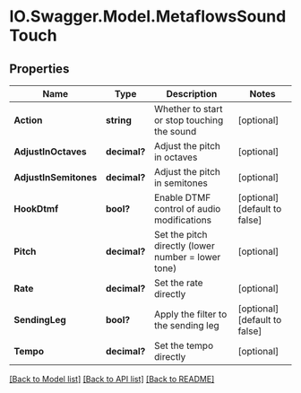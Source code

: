 # IO.Swagger.Model.MetaflowsSoundTouch
## Properties

Name | Type | Description | Notes
------------ | ------------- | ------------- | -------------
**Action** | **string** | Whether to start or stop touching the sound | [optional] 
**AdjustInOctaves** | **decimal?** | Adjust the pitch in octaves | [optional] 
**AdjustInSemitones** | **decimal?** | Adjust the pitch in semitones | [optional] 
**HookDtmf** | **bool?** | Enable DTMF control of audio modifications | [optional] [default to false]
**Pitch** | **decimal?** | Set the pitch directly (lower number &#x3D; lower tone) | [optional] 
**Rate** | **decimal?** | Set the rate directly | [optional] 
**SendingLeg** | **bool?** | Apply the filter to the sending leg | [optional] [default to false]
**Tempo** | **decimal?** | Set the tempo directly | [optional] 

[[Back to Model list]](../README.md#documentation-for-models) [[Back to API list]](../README.md#documentation-for-api-endpoints) [[Back to README]](../README.md)

